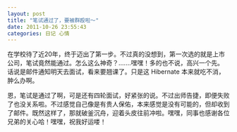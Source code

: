 ```yaml
---
layout: post 
title: "笔试通过了，要被群殴啦～"
date: 2011-10-26 23:55:43
categories: 日记 心情
---
```


在学校待了近20年，终于迈出了第一步。不过真的没想到，第一次选的就是上市公司，笔试竟然能通过。怎么这么神奇？.......嘿嘿！多的也不说，高兴一个先。话说是邮件通知明天去面试，看来要翘课了。只是这 Hibernate 本来就吃不消，肿么办啊。

恩，笔试是通过了啊，可是还有四轮面试，好紧张的说。不过出师告捷，即便失败了也没关系啦。不过感觉自己像是有贵人保佑，本来感觉是没有可能的，但却收到了邮件。既然这样了，那就破釜沉舟，迎着头皮往前冲啦。嘿嘿，同事也感谢各位兄弟的关心哈！嘿嘿，祝我好运喽！
